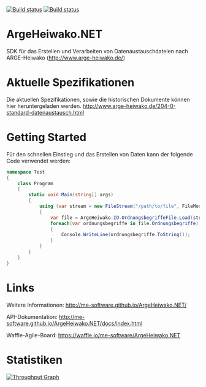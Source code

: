[![Build status](https://ci.appveyor.com/api/projects/status/iuu7oppbi0dhyp5v/branch/master?svg=true)](https://ci.appveyor.com/project/m4cx/argeheiwako-net/branch/master)
[![Build status](https://ci.appveyor.com/api/projects/status/iuu7oppbi0dhyp5v?svg=true)](https://ci.appveyor.com/project/m4cx/argeheiwako-net)

# ArgeHeiwako.NET
SDK für das Erstellen und Verarbeiten von Datenaustauschdateien nach ARGE-Heiwako (http://www.arge-heiwako.de/)

# Aktuelle Spezifikationen
Die aktuellen Spezifikationen, sowie die historischen Dokumente können hier heruntergeladen werden.
http://www.arge-heiwako.de/204-0-standard-datenaustausch.html

# Getting Started
Für den schnellen Einstieg und das Erstellen von Daten kann der folgende Code verwendet werden:

```csharp
namespace Test
{
    class Program
    {
        static void Main(string[] args)
        {
            using (var stream = new FileStream("/path/to/file", FileMode.Open))
            {
                var file = ArgeHeiwako.IO.OrdnungsbegriffeFile.Load(stream);
                foreach(var ordnungsbegriffe in file.Ordnungsbegriffe)
                {
                    Console.WriteLine(ordnungsbegriffe.ToString());
                }
            }
        }
    }
}
```

# Links
Weitere Informationen: http://me-software.github.io/ArgeHeiwako.NET/

API-Dokumentation: http://me-software.github.io/ArgeHeiwako.NET/docs/index.html

Waffle-Agile-Board: https://waffle.io/me-software/ArgeHeiwako.NET

# Statistiken
[![Throughput Graph](https://graphs.waffle.io/me-software/ArgeHeiwako.NET/throughput.svg)](https://waffle.io/me-software/ArgeHeiwako.NET/metrics)
